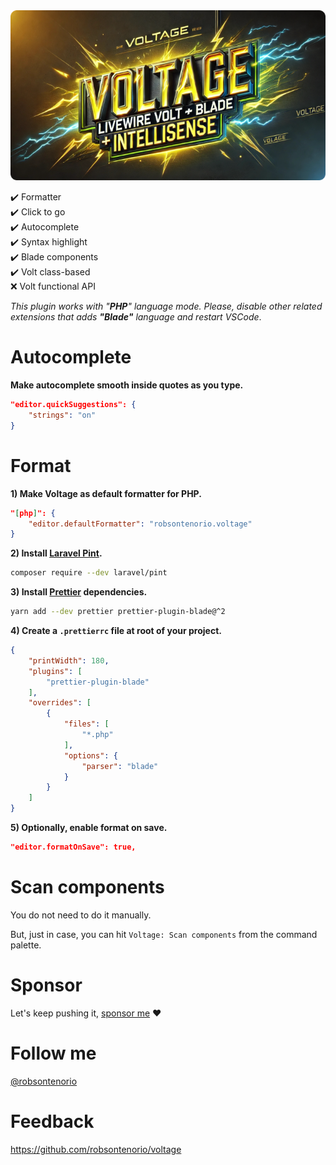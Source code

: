 <img src="https://github.com/robsontenorio/voltage/blob/main/voltage.png?raw=true" >

<br>

✔️ Formatter  
✔️ Click to go  
✔️ Autocomplete  
✔️ Syntax highlight    
✔️ Blade components  
✔️ Volt class-based  
❌ Volt functional API  

*This plugin works with "**PHP**" language mode. Please, disable other related extensions that adds **"Blade"** language and restart VSCode*. 


# Autocomplete 

**Make autocomplete smooth inside quotes as you type.**

```json
"editor.quickSuggestions": {
    "strings": "on"
}
```

#  Format 

**1) Make Voltage as default formatter for PHP.**

```json
"[php]": {
    "editor.defaultFormatter": "robsontenorio.voltage"
}
```    

**2) Install [Laravel Pint](https://laravel.com/docs/master/pint).**

```bash
composer require --dev laravel/pint
```

**3) Install [Prettier](https://prettier.io) dependencies.**

```bash
yarn add --dev prettier prettier-plugin-blade@^2
```
**4) Create a `.prettierrc` file at root of your project.**  

```json
{    
    "printWidth": 180,
    "plugins": [
        "prettier-plugin-blade"
    ],
    "overrides": [
        {
            "files": [
                "*.php"
            ],
            "options": {
                "parser": "blade"
            }
        }
    ]
}
```
**5) Optionally, enable format on save.**

```json
"editor.formatOnSave": true,
```

# Scan components

You do not need to do it manually.

But, just in case, you can hit `Voltage: Scan components` from the command palette.

# Sponsor

Let's keep pushing it, [sponsor me](https://github.com/sponsors/robsontenorio) ❤️

# Follow me

[@robsontenorio](https://twitter.com/robsontenorio)

# Feedback

https://github.com/robsontenorio/voltage
